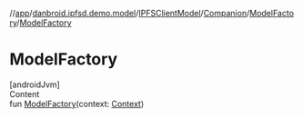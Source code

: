 //[app](../../../../index.md)/[danbroid.ipfsd.demo.model](../../../index.md)/[IPFSClientModel](../../index.md)/[Companion](../index.md)/[ModelFactory](index.md)/[ModelFactory](-model-factory.md)



# ModelFactory  
[androidJvm]  
Content  
fun [ModelFactory](-model-factory.md)(context: [Context](https://developer.android.com/reference/kotlin/android/content/Context.html))  



